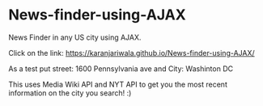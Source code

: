 # News-finder-using-AJAX
News Finder in any US city using AJAX. 

Click on the link: https://karanjariwala.github.io/News-finder-using-AJAX/

As a test put street: 1600 Pennsylvania ave and City: Washinton DC

This uses Media Wiki API and NYT API to get you the most recent information on the city you search! :)


